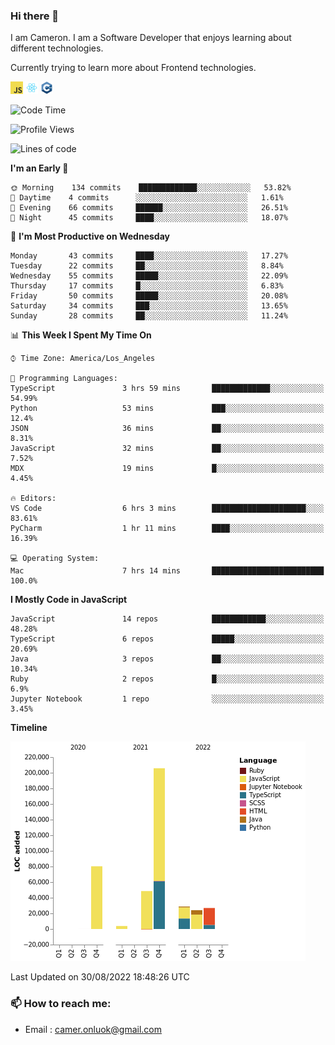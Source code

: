 ### Hi there 👋

I am Cameron. I am a Software Developer that enjoys learning about different technologies.

Currently trying to learn more about Frontend technologies.


<code><img height="20" src="https://raw.githubusercontent.com/github/explore/80688e429a7d4ef2fca1e82350fe8e3517d3494d/topics/javascript/javascript.png"></code>
<code><img height="20" src="https://raw.githubusercontent.com/github/explore/80688e429a7d4ef2fca1e82350fe8e3517d3494d/topics/react/react.png"></code>
<code><img height="20" src="https://raw.githubusercontent.com/github/explore/80688e429a7d4ef2fca1e82350fe8e3517d3494d/topics/cpp/cpp.png"></code>



<!--START_SECTION:waka-->
![Code Time](http://img.shields.io/badge/Code%20Time-497%20hrs%2047%20mins-blue)

![Profile Views](http://img.shields.io/badge/Profile%20Views-24-blue)

![Lines of code](https://img.shields.io/badge/From%20Hello%20World%20I%27ve%20Written-418%20Thousand%20lines%20of%20code-blue)

**I'm an Early 🐤** 

```text
🌞 Morning    134 commits    █████████████░░░░░░░░░░░░   53.82% 
🌆 Daytime    4 commits      ░░░░░░░░░░░░░░░░░░░░░░░░░   1.61% 
🌃 Evening    66 commits     ██████░░░░░░░░░░░░░░░░░░░   26.51% 
🌙 Night      45 commits     ████░░░░░░░░░░░░░░░░░░░░░   18.07%

```
📅 **I'm Most Productive on Wednesday** 

```text
Monday       43 commits     ████░░░░░░░░░░░░░░░░░░░░░   17.27% 
Tuesday      22 commits     ██░░░░░░░░░░░░░░░░░░░░░░░   8.84% 
Wednesday    55 commits     █████░░░░░░░░░░░░░░░░░░░░   22.09% 
Thursday     17 commits     █░░░░░░░░░░░░░░░░░░░░░░░░   6.83% 
Friday       50 commits     █████░░░░░░░░░░░░░░░░░░░░   20.08% 
Saturday     34 commits     ███░░░░░░░░░░░░░░░░░░░░░░   13.65% 
Sunday       28 commits     ██░░░░░░░░░░░░░░░░░░░░░░░   11.24%

```


📊 **This Week I Spent My Time On** 

```text
⌚︎ Time Zone: America/Los_Angeles

💬 Programming Languages: 
TypeScript               3 hrs 59 mins       █████████████░░░░░░░░░░░░   54.99% 
Python                   53 mins             ███░░░░░░░░░░░░░░░░░░░░░░   12.4% 
JSON                     36 mins             ██░░░░░░░░░░░░░░░░░░░░░░░   8.31% 
JavaScript               32 mins             ██░░░░░░░░░░░░░░░░░░░░░░░   7.52% 
MDX                      19 mins             █░░░░░░░░░░░░░░░░░░░░░░░░   4.45%

🔥 Editors: 
VS Code                  6 hrs 3 mins        █████████████████████░░░░   83.61% 
PyCharm                  1 hr 11 mins        ████░░░░░░░░░░░░░░░░░░░░░   16.39%

💻 Operating System: 
Mac                      7 hrs 14 mins       █████████████████████████   100.0%

```

**I Mostly Code in JavaScript** 

```text
JavaScript               14 repos            ████████████░░░░░░░░░░░░░   48.28% 
TypeScript               6 repos             █████░░░░░░░░░░░░░░░░░░░░   20.69% 
Java                     3 repos             ██░░░░░░░░░░░░░░░░░░░░░░░   10.34% 
Ruby                     2 repos             █░░░░░░░░░░░░░░░░░░░░░░░░   6.9% 
Jupyter Notebook         1 repo              ░░░░░░░░░░░░░░░░░░░░░░░░░   3.45%

```


**Timeline**

![Chart not found](https://raw.githubusercontent.com/camer0nluo/camer0nluo/main/charts/bar_graph.png) 


 Last Updated on 30/08/2022 18:48:26 UTC
<!--END_SECTION:waka-->

### 📫 How to reach me:
- Email : camer.onluok@gmail.com
